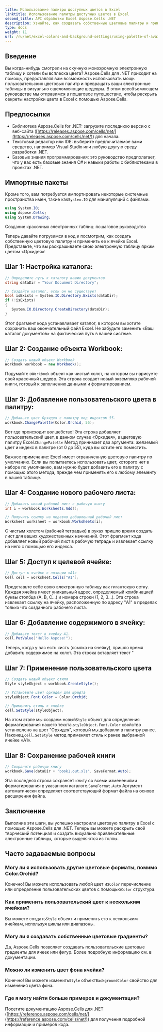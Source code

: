 ```yaml
---
title: Использование палитры доступных цветов в Excel
linktitle: Использование палитры доступных цветов в Excel
second_title: API обработки Excel Aspose.Cells .NET
description: Узнайте, как создавать собственные цветовые палитры и применять их к таблицам Excel с помощью Aspose.Cells для .NET. Улучшите визуальную привлекательность ваших данных с помощью ярких цветов и параметров форматирования.
type: docs
weight: 11
url: /ru/net/excel-colors-and-background-settings/using-palette-of-available-colors/
---
```

## Введение
Вы когда-нибудь смотрели на скучную монохромную электронную таблицу и хотели бы всплеска цвета? Aspose.Cells для .NET приходит на помощь, предоставляя вам возможность использовать мощь пользовательских цветовых палитр и превращать ваши электронные таблицы в визуально ошеломляющие шедевры. В этом всеобъемлющем руководстве мы отправимся в пошаговое путешествие, чтобы раскрыть секреты настройки цвета в Excel с помощью Aspose.Cells. 

## Предпосылки

- Библиотека Aspose.Cells for .NET: загрузите последнюю версию с веб-сайта ([https://releases.aspose.com/cells/net/](https://releases.aspose.com/cells/net/)) для начала. 
- Текстовый редактор или IDE: выберите предпочитаемое вами средство, например Visual Studio или любую другую среду разработки .NET. 
- Базовые знания программирования: это руководство предполагает, что у вас есть базовые знания C# и навыки работы с библиотеками в проектах .NET.

## Импортные пакеты

 Кроме того, вам потребуется импортировать некоторые системные пространства имен, такие как`System.IO` для манипуляций с файлами. 

```csharp
using System.IO;
using Aspose.Cells;
using System.Drawing;
```

Создание красочных электронных таблиц: пошаговое руководство

Теперь давайте погрузимся в код и посмотрим, как создать собственную цветовую палитру и применить ее к ячейке Excel. Представьте, что вы раскрашиваете свою электронную таблицу ярким цветом «Орхидея»!

## Шаг 1: Настройка каталога:

```csharp
// Определите путь к каталогу ваших документов
string dataDir = "Your Document Directory";

// Создайте каталог, если он не существует
bool isExists = System.IO.Directory.Exists(dataDir);
if (!isExists)
{
   System.IO.Directory.CreateDirectory(dataDir);
}
```

Этот фрагмент кода устанавливает каталог, в котором вы хотите сохранить ваш окончательный файл Excel. Не забудьте заменить «Ваш каталог документов» на фактический путь в вашей системе.

## Шаг 2: Создание объекта Workbook:

```csharp
// Создать новый объект Workbook
Workbook workbook = new Workbook();
```

 Подумайте о`Workbook` объект как чистый холст, на котором вы нарисуете свой красочный шедевр. Эта строка создает новый экземпляр рабочей книги, готовый к заполнению данными и форматированием.

## Шаг 3: Добавление пользовательского цвета в палитру:

```csharp
// Добавьте цвет Орхидея в палитру под индексом 55.
workbook.ChangePalette(Color.Orchid, 55);
```

Вот где происходит волшебство! Эта строка добавляет пользовательский цвет, в данном случае «Орхидея», в цветовую палитру Excel.`ChangePalette` Метод принимает два аргумента: желаемый цвет и индекс в палитре (от 0 до 55), куда вы хотите его поместить. 

Важное примечание: Excel имеет ограниченную цветовую палитру по умолчанию. Если вы попытаетесь использовать цвет, которого нет в наборе по умолчанию, вам нужно будет добавить его в палитру с помощью этого метода, прежде чем применять его к любому элементу в вашей таблице.

## Шаг 4: Создание нового рабочего листа:

```csharp
// Добавить новый рабочий лист в рабочую книгу
int i = workbook.Worksheets.Add();

// Получить ссылку на недавно добавленный рабочий лист
Worksheet worksheet = workbook.Worksheets[i];
```

С чистым холстом (рабочей тетрадью) в руках пришло время создать лист для ваших художественных начинаний. Этот фрагмент кода добавляет новый рабочий лист в рабочую тетрадь и извлекает ссылку на него с помощью его индекса.

## Шаг 5: Доступ к целевой ячейке:

```csharp
// Доступ к ячейке в позиции «A1»
Cell cell = worksheet.Cells["A1"];
```

Представьте себе свою электронную таблицу как гигантскую сетку. Каждая ячейка имеет уникальный адрес, определяемый комбинацией буквы столбца (A, B, C...) и номера строки (1, 2, 3...). Эта строка извлекает ссылку на ячейку, расположенную по адресу "A1" в пределах только что созданного рабочего листа.

## Шаг 6: Добавление содержимого в ячейку:

```csharp
// Добавьте текст в ячейку A1.
cell.PutValue("Hello Aspose!");
```

Теперь, когда у вас есть кисть (ссылка на ячейку), пришло время добавить содержимое на холст. Эта строка вставляет текст "

## Шаг 7: Применение пользовательского цвета

```csharp
// Создать новый объект стиля
Style styleObject = workbook.CreateStyle();

// Установите цвет орхидеи для шрифта
styleObject.Font.Color = Color.Orchid;

// Применить стиль к ячейке
cell.SetStyle(styleObject);
```

 На этом этапе мы создаем новый`Style` объект для определения форматирования нашего текста.`styleObject.Font.Color` свойство установлено на цвет "Орхидея", который мы добавили в палитру ранее. Наконец,`cell.SetStyle` метод применяет стиль к ранее выбранной ячейке «A1».

## Шаг 8: Сохранение рабочей книги

```csharp
// Сохраните рабочую книгу
workbook.Save(dataDir + "book1.out.xls", SaveFormat.Auto);
```

Эта последняя строка сохраняет книгу со всеми изменениями форматирования в указанном каталоге.`SaveFormat.Auto` Аргумент автоматически определяет соответствующий формат файла на основе расширения файла.

## Заключение

Выполнив эти шаги, вы успешно настроили цветовую палитру в Excel с помощью Aspose.Cells для .NET. Теперь вы можете раскрыть свой творческий потенциал и создать визуально привлекательные электронные таблицы, которые выделяются из толпы. 

## Часто задаваемые вопросы

### Могу ли я использовать другие цветовые форматы, помимо Color.Orchid?
 Конечно! Вы можете использовать любой цвет из`Color` перечисление или определение пользовательских цветов с помощью`Color` структура.

### Как применить пользовательский цвет к нескольким ячейкам?
 Вы можете создать`Style` объект и применить его к нескольким ячейкам, используя циклы или диапазоны.

### Могу ли я создавать собственные цветовые градиенты?
Да, Aspose.Cells позволяет создавать пользовательские цветовые градиенты для ячеек или фигур. Более подробную информацию см. в документации.

### Можно ли изменить цвет фона ячейки?
Конечно! Вы можете изменить`Style` объект`BackgroundColor` свойство для изменения цвета фона.

### Где я могу найти больше примеров и документации?
Посетите документацию Aspose.Cells для .NET ([https://reference.aspose.com/cells/net/](https://reference.aspose.com/cells/net/)) для получения подробной информации и примеров кода.